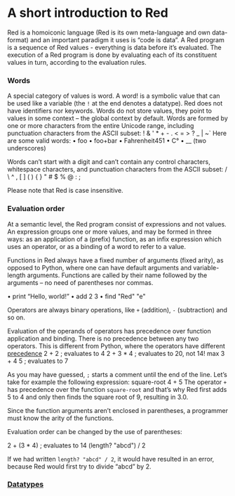 # A short introduction to Red

Red is a homoiconic language (Red is its own meta-language and own data-format) and an important paradigm it uses is “code is data”. 
A Red program is a sequence of Red values - everything is data before it’s evaluated. The execution of a Red program is done by evaluating each of its constituent values in turn, according to the evaluation rules.
### Words
A special category of values is word. A word! is a symbolic value that can be used like a variable (the `!` at the end denotes a datatype). Red does not have identifiers nor keywords. Words do not store values, they point to values in some context – the global context by default.
Words are formed by one or more characters from the entire Unicode range, including punctuation characters from the ASCII subset: ! & ' * + - . < = > ? _ | ~` 
Here are some valid words:
•	foo
•	foo+bar
•	Fahrenheit451 
•	C°
•	__ (two underscores)

Words can’t start with a digit and can’t contain any control characters, whitespace characters, and punctuation characters from the ASCII subset: / \ ^ , [ ] ( ) { } " # $ % @ : ;

Please note that Red is case insensitive.

### Evaluation order
At a semantic level, the Red program consist of expressions and not values. An expression groups one or more values, and may be formed in three ways: as an application of a (prefix) function, as an infix expression which uses an operator, or as a binding of a word to refer to a value.

Functions in Red always have a fixed number of arguments (fixed arity), as opposed to Python, where one can have default arguments and variable-length arguments. Functions are called by their name followed by the arguments – no need of parentheses nor commas.

•	print  “Hello, world!”
•	add 2 3
•	find "Red" "e"

Operators are always binary operations, like `+` (addition), `-` (subtraction) and so on.

Evaluation of the operands of operators has precedence over function application and binding. There is no precedence between any two operators. This is different from Python, where the operators have different [precedence](https://docs.python.org/3/reference/expressions.html#operator-precedence)
2 + 2      ; evaluates to 4
2 + 3 * 4   ; evaluates to 20, not 14!
max 3 + 4 5   ; evaluates to 7

As you may have guessed, `;` starts a comment until the end of the line. 
Let’s take for example the following expression:
square-root 4 + 5
The operator `+` has precedence over the function `square-root` and that’s why Red first adds 5 to 4 and only then finds the square root of 9, resulting in 3.0.

Since the function arguments aren’t enclosed in parentheses, a programmer must know the arity of the functions. 

Evaluation order can be changed by the use of parentheses: 

2 + (3 * 4)    ; evaluates to 14
(length? "abcd") / 2

If we had written `length? "abcd" / 2`, it would have resulted in an error, because Red would first try to divide “abcd” by 2.

### [Datatypes](https://github.com/red/docs/blob/master/en/datatypes.adoc)
